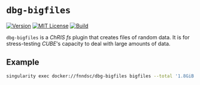 # `dbg-bigfiles`

[![Version](https://img.shields.io/docker/v/fnndsc/dbg-bigfiles?sort=semver)](https://hub.docker.com/r/fnndsc/dbg-bigfiles)
[![MIT License](https://img.shields.io/github/license/fnndsc/dbg-bigfiles)](https://github.com/FNNDSC/dbg-bigfiles/blob/main/LICENSE)
[![Build](https://github.com/FNNDSC/dbg-bigfiles/actions/workflows/build.yml/badge.svg)](https://github.com/FNNDSC/dbg-bigfiles/actions)

`dbg-bigfiles` is a _ChRIS_ _fs_ plugin that creates files
of random data. It is for stress-testing _CUBE_'s capacity to
deal with large amounts of data.

## Example

```bash
singularity exec docker://fnndsc/dbg-bigfiles bigfiles --total '1.8GiB' --size '614.4MiB' output/
```
